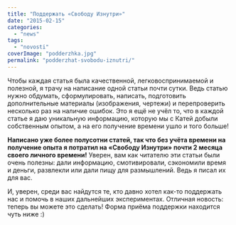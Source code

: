 ```yaml
---
title: "Поддержать «Свободу Изнутри»"
date: "2015-02-15"
categories: 
  - "news"
tags: 
  - "novosti"
coverImage: "podderzhka.jpg"
permalink: "podderzhat-svobodu-iznutri/"
---
```


Чтобы каждая статья была качественной, легковоспринимаемой и полезной, я трачу на написание одной статьи почти сутки. Ведь статью нужно обдумать, сформулировать, написать, подготовить дополнительные материалы (изображения, чертежи) и перепроверить несколько раз на наличие ошибок. Это я ещё не учёл то, что в каждой статье я даю уникальную информацию, которую мы с Катей добыли собственным опытом, а на его получение времени ушло и того больше!

**Написано уже более полусотни статей, так что без учёта времени на получение опыта я потратил на «Свободу Изнутри» почти 2 месяца своего личного времени!** Уверен, вам как читателю эти статьи были очень полезны: дали информацию, смотивировали, сэкономили время и деньги, развлекли или дали пищу для размышлений. Ведь я писал их для вас.

И, уверен, среди вас найдутся те, кто давно хотел как-то поддержать нас и помочь в наших дальнейших экспериментах. Отличная новость: теперь вы можете это сделать! Форма приёма поддержки находится чуть ниже :)
